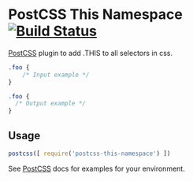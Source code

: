 # PostCSS This Namespace [![Build Status][ci-img]][ci]

[PostCSS] plugin to add .THIS to all selectors in css.

[PostCSS]: https://github.com/postcss/postcss
[ci-img]:  https://travis-ci.org/duncanfinney/postcss-this-namespace.svg
[ci]:      https://travis-ci.org/duncanfinney/postcss-this-namespace

```css
.foo {
    /* Input example */
}
```

```css
.foo {
  /* Output example */
}
```

## Usage

```js
postcss([ require('postcss-this-namespace') ])
```

See [PostCSS] docs for examples for your environment.
